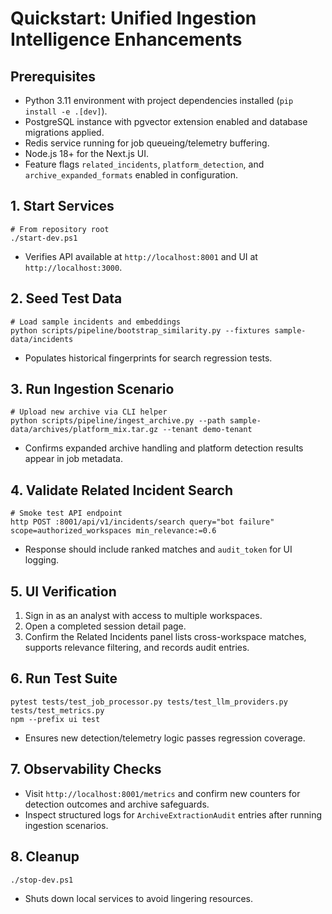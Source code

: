 # Quickstart: Unified Ingestion Intelligence Enhancements

## Prerequisites
- Python 3.11 environment with project dependencies installed (`pip install -e .[dev]`).
- PostgreSQL instance with pgvector extension enabled and database migrations applied.
- Redis service running for job queueing/telemetry buffering.
- Node.js 18+ for the Next.js UI.
- Feature flags `related_incidents`, `platform_detection`, and `archive_expanded_formats` enabled in configuration.

## 1. Start Services
```pwsh
# From repository root
./start-dev.ps1
```
- Verifies API available at `http://localhost:8001` and UI at `http://localhost:3000`.

## 2. Seed Test Data
```pwsh
# Load sample incidents and embeddings
python scripts/pipeline/bootstrap_similarity.py --fixtures sample-data/incidents
```
- Populates historical fingerprints for search regression tests.

## 3. Run Ingestion Scenario
```pwsh
# Upload new archive via CLI helper
python scripts/pipeline/ingest_archive.py --path sample-data/archives/platform_mix.tar.gz --tenant demo-tenant
```
- Confirms expanded archive handling and platform detection results appear in job metadata.

## 4. Validate Related Incident Search
```pwsh
# Smoke test API endpoint
http POST :8001/api/v1/incidents/search query="bot failure" scope=authorized_workspaces min_relevance:=0.6
```
- Response should include ranked matches and `audit_token` for UI logging.

## 5. UI Verification
1. Sign in as an analyst with access to multiple workspaces.
2. Open a completed session detail page.
3. Confirm the Related Incidents panel lists cross-workspace matches, supports relevance filtering, and records audit entries.

## 6. Run Test Suite
```pwsh
pytest tests/test_job_processor.py tests/test_llm_providers.py tests/test_metrics.py
npm --prefix ui test
```
- Ensures new detection/telemetry logic passes regression coverage.

## 7. Observability Checks
- Visit `http://localhost:8001/metrics` and confirm new counters for detection outcomes and archive safeguards.
- Inspect structured logs for `ArchiveExtractionAudit` entries after running ingestion scenarios.

## 8. Cleanup
```pwsh
./stop-dev.ps1
```
- Shuts down local services to avoid lingering resources.
